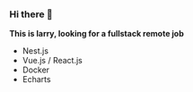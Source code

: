 ### Hi there 👋

<!--
**Mercury-x/Mercury-x** is a ✨ _special_ ✨ repository because its `README.md` (this file) appears on your GitHub profile.
-->
**This is larry, looking for a fullstack remote job**
- Nest.js
- Vue.js / React.js
- Docker
- Echarts
